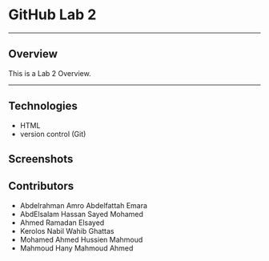 # GitHub Lab 2

---

## Overview

This is a Lab 2 Overview.

---

## Technologies

* HTML 
* version control (Git) 

## Screenshots

## Contributors

* Abdelrahman Amro Abdelfattah Emara
* AbdElsalam Hassan Sayed Mohamed
* Ahmed Ramadan Elsayed
* Kerolos Nabil Wahib Ghattas
* Mohamed Ahmed Hussien Mahmoud
* Mahmoud Hany Mahmoud Ahmed

 
